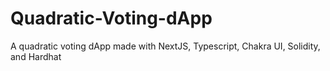 # Quadratic-Voting-dApp
A quadratic voting dApp made with NextJS, Typescript, Chakra UI, Solidity, and Hardhat
